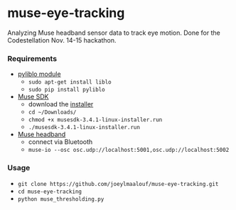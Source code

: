# muse-eye-tracking
Analyzing Muse headband sensor data to track eye motion. Done for the Codestellation Nov. 14-15 hackathon.

### Requirements
* [pyliblo module](http://das.nasophon.de/pyliblo/)
  * `sudo apt-get install liblo`
  * `sudo pip install pyliblo`
* [Muse SDK](https://sites.google.com/a/interaxon.ca/muse-developer-site/download)
  * download the [installer](http://storage.googleapis.com/ix_downloads/musesdk-3.4.1/musesdk-3.4.1-linux-installer.run)
  * `cd ~/Downloads/`
  * `chmod +x musesdk-3.4.1-linux-installer.run`
  * `./musesdk-3.4.1-linux-installer.run`
* [Muse headband](http://www.choosemuse.com/)
  * connect via Bluetooth
  * `muse-io --osc osc.udp://localhost:5001,osc.udp://localhost:5002`

### Usage
* `git clone https://github.com/joeylmaalouf/muse-eye-tracking.git`
* `cd muse-eye-tracking`
* `python muse_thresholding.py`
